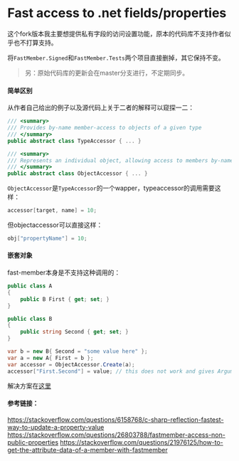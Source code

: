 Fast access to .net fields/properties
=====================================

这个fork版本我主要想提供私有字段的访问设置功能，原本的代码库不支持作者似乎也不打算支持。

将`FastMember.Signed`和`FastMember.Tests`两个项目直接删掉，其它保持不变。

> 另：原始代码库的更新会在master分支进行，不定期同步。

#### 简单区别
从作者自己给出的例子以及源代码上关于二者的解释可以窥探一二：
```csharp
/// <summary>
/// Provides by-name member-access to objects of a given type
/// </summary>
public abstract class TypeAccessor { ... }

/// <summary>
/// Represents an individual object, allowing access to members by-name
/// </summary>
public abstract class ObjectAccessor { ... }
```
`ObjectAccessor`是`TypeAccessor`的一个wapper，typeaccessor的调用需要这样：
```csharp
accessor[target, name] = 10;
```
但objectaccessor可以直接这样：
```csharp
obj["propertyName"] = 10;
```

#### 嵌套对象
fast-member本身是不支持这种调用的：
```csharp
public class A
{
    public B First { get; set; }
}

public class B
{
    public string Second { get; set; }
}

var b = new B{ Second = "some value here" };
var a = new A{ First = b };
var accessor = ObjectAccessor.Create(a);
accessor["First.Second"] = value; // this does not work and gives ArgumentOutOfRangeException
```
解决方案在[这里](https://stackoverflow.com/questions/40305645/how-to-set-nested-property-value-using-fastmember)



#### 参考链接：
https://stackoverflow.com/questions/6158768/c-sharp-reflection-fastest-way-to-update-a-property-value
https://stackoverflow.com/questions/26803788/fastmember-access-non-public-properties
https://stackoverflow.com/questions/21976125/how-to-get-the-attribute-data-of-a-member-with-fastmember


